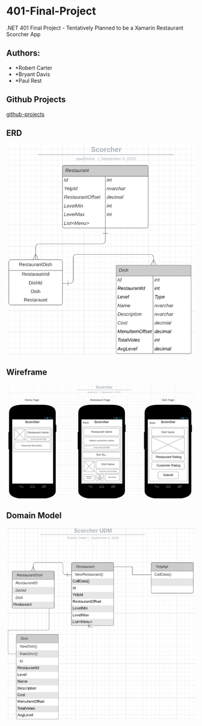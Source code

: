 # 401-Final-Project
 .NET 401 Final Project - Tentatively Planned to be a Xamarin Restaurant Scorcher App

## Authors:
- *Robert Carter
- *Bryant Davis
- *Paul Rest

## Github Projects
[github-projects](https://github.com/NET-401d11-Final-Project/401-Final-Project/projects)

## ERD 
![ERD](./Assets/ERD.png)

## Wireframe
![Wireframe](./Assets/Wireframe.png)

## Domain Model
![Domain-Model](./Assets/domain-model.png)